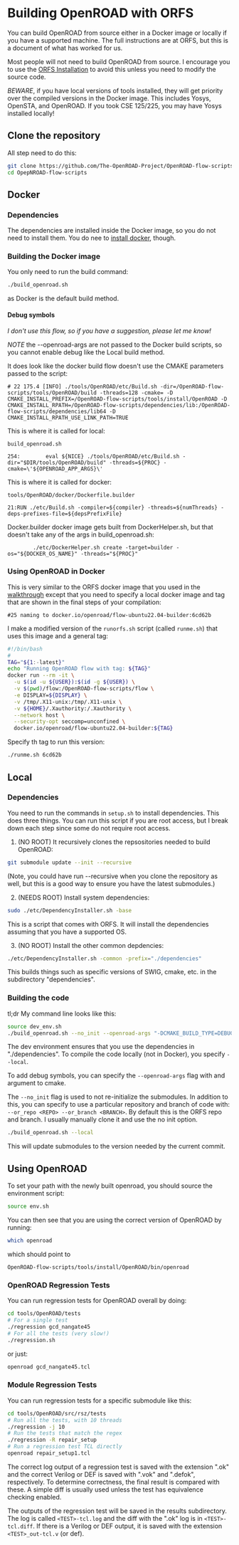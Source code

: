 # Building OpenROAD with ORFS

You can build OpenROAD from source either in a Docker image or locally if you have a supported machine.
The full instructions are at ORFS, but this is a document of what has worked for us.

Most people will not need to build OpenROAD from source. I encourage you to use
the [ORFS Installation](/orfs-installation.md) to avoid this unless you need to
modify the source code.

*BEWARE*, if you have local versions of tools installed, they will get priority
over the compiled versions in the Docker image. This includes Yosys, OpenSTA,
and OpenROAD. If you took CSE 125/225, you may have Yosys installed locally!

## Clone the repository

All step need to do this:

```bash
git clone https://github.com/The-OpenROAD-Project/OpenROAD-flow-scripts.git
cd OpepNROAD-flow-scripts
```

## Docker

### Dependencies

The dependencies are installed inside the Docker image, so you do not need to install them.
You do nee to [install docker](docker.md), though.

### Building the Docker image

You only need to run the build command:

```bash
./build_openroad.sh 
```

as Docker is the default build method.

#### Debug symbols

*I don't use this flow, so if you have a suggestion, please let me know!*

*NOTE* the --openroad-args are not passed to the Docker build scripts, so you cannot enable debug like the
Local build method.

It does look like the docker build flow doesn't use the CMAKE parameters passed to the script:

```
# 22 175.4 [INFO] ./tools/OpenROAD/etc/Build.sh -dir=/OpenROAD-flow-scripts/tools/OpenROAD/build -threads=128 -cmake= -D CMAKE_INSTALL_PREFIX=/OpenROAD-flow-scripts/tools/install/OpenROAD -D CMAKE_INSTALL_RPATH=/OpenROAD-flow-scripts/dependencies/lib:/OpenROAD-flow-scripts/dependencies/lib64 -D CMAKE_INSTALL_RPATH_USE_LINK_PATH=TRUE
```

This is where it is called for local:

```
build_openroad.sh
```

```
254:        eval ${NICE} ./tools/OpenROAD/etc/Build.sh -dir="$DIR/tools/OpenROAD/build" -threads=${PROC} -cmake=\'${OPENROAD_APP_ARGS}\'
```

This is where it is called for docker:

```
tools/OpenROAD/docker/Dockerfile.builder
```

```
21:RUN ./etc/Build.sh -compiler=${compiler} -threads=${numThreads} -deps-prefixes-file=${depsPrefixFile}
```

Docker.builder docker image gets built from DockerHelper.sh, but that doesn't take any of the args in build_openroad.sh:

```
        ./etc/DockerHelper.sh create -target=builder -os="${DOCKER_OS_NAME}" -threads="${PROC}"
```

### Using OpenROAD in Docker

This is very similar to the ORFS docker image that you used in the [walkthrough](/orfs-walkthrough.md)
except that you need to specify a local docker image and tag that are shown in the final steps of your compilation:

```
#25 naming to docker.io/openroad/flow-ubuntu22.04-builder:6cd62b 
```

I make a modified version of the ```runorfs.sh``` script (called ```runme.sh```) that uses this image and a general tag:

```bash
#!/bin/bash
#
TAG="${1:-latest}"
echo "Running OpenROAD flow with tag: ${TAG}"
docker run --rm -it \
  -u $(id -u ${USER}):$(id -g ${USER}) \
  -v $(pwd)/flow:/OpenROAD-flow-scripts/flow \
  -e DISPLAY=${DISPLAY} \
  -v /tmp/.X11-unix:/tmp/.X11-unix \
  -v ${HOME}/.Xauthority:/.Xauthority \
  --network host \
  --security-opt seccomp=unconfined \
  docker.io/openroad/flow-ubuntu22.04-builder:${TAG}
```

Specify th tag to run this version:

```bash
./runme.sh 6cd62b
```

## Local

### Dependencies

You need to run the commands in ```setup.sh``` to install dependencies. This does three things.
You can run this script if you are root access, but I break down each step since some do not
require root access.

1. (NO ROOT) It recursively clones the repsositories needed to build OpenROAD:

```bash
git submodule update --init --recursive
```

(Note, you could have run --recursive when you clone the repository as well,
but this is a good way to ensure you have the latest submodules.)

2. (NEEDS ROOT) Install system dependencies:

```bash
sudo ./etc/DependencyInstaller.sh -base
```

This is a script that comes with ORFS. It will install the dependencies
assuming that you have a supported OS.

3. (NO ROOT) Install the other common depdencies:

```bash
./etc/DependencyInstaller.sh -common -prefix="./dependencies"
```

This builds things such as specific versions of SWIG, cmake, etc. in the
subdirectory "dependencies".

### Building the code

tl;dr My command line looks like this:

```bash
source dev_env.sh
./build_openroad.sh --no_init --openroad-args "-DCMAKE_BUILD_TYPE=DEBUG" --local
```

The dev environment ensures that you use the dependencies in "./dependencies".
To compile the code locally (not in Docker), you specify ```--local```.

To add debug symbols, you can specify the ```--openroad-args``` flag with and
argument to cmake.

The ```--no_init``` flag is used to not re-initialize the submodules. In
addition to this, you can specify to use a particular repository and branch of
code with: ```--or_repo <REPO> --or_branch <BRANCH>```. By default this is the
ORFS repo and branch. I usually manually clone it and use the no init option.

```bash
./build_openroad.sh --local
```

This will update submodules to the version needed by the current commit.

## Using OpenROAD

To set your path with the newly built openroad, you should source the environment script:

```bash
source env.sh
```

You can then see that you are using the correct version of OpenROAD by running:

```bash
which openroad
```

which should point to

```
OpenROAD-flow-scripts/tools/install/OpenROAD/bin/openroad
```

### OpenROAD Regression Tests

You can run regression tests for OpenROAD overall by doing:

```bash
cd tools/OpenROAD/tests
# For a single test
./regression gcd_nangate45
# For all the tests (very slow!)
./regression.sh
```

or just:

```bash
openroad gcd_nangate45.tcl
```

### Module Regression Tests

You can run regression tests for a specific submodule like this:

```bash
cd tools/OpenROAD/src/rsz/tests
# Run all the tests, with 10 threads
./regression -j 10
# Run the tests that match the regex
./regression -R repair_setup
# Run a regression test TCL directly
openroad repair_setup1.tcl
```

The correct log output of a regression test is saved with the extension ".ok"
and the correct Verilog or DEF is saved with ".vok" and ".defok", respectively.
To determine correctness, the final result is compared with these. A simple
diff is usually used unless the test has equivalence checking enabled.

The outputs of the regression test will be saved in the results subdirectory.
The log is called ```<TEST>-tcl.log``` and the diff with the ".ok" log is in
```<TEST>-tcl.diff```. If there is a Verilog or DEF output, it is saved with
the extension ```<TEST>_out-tcl.v``` (or def).
